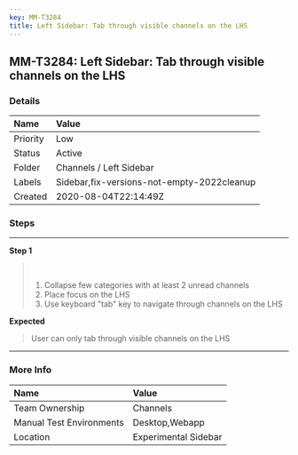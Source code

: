 ```yaml
---
key: MM-T3284
title: Left Sidebar: Tab through visible channels on the LHS
---
```


## MM-T3284: Left Sidebar: Tab through visible channels on the LHS

### Details

| Name     | Value                                      |
| :------- | :----------------------------------------- |
| Priority | Low                                        |
| Status   | Active                                     |
| Folder   | Channels / Left Sidebar                    |
| Labels   | Sidebar,fix-versions-not-empty-2022cleanup |
| Created  | 2020-08-04T22:14:49Z                       |

### Steps

<hr/>

**Step 1**

> <article><br /><ol><li>Collapse few categories with at least 2 unread channels </li><li>Place focus on the LHS</li><li>Use keyboard "tab" key to navigate through channels on the LHS</li></ol></article>

**Expected**

> <article>User can only tab through visible channels on the LHS</article>

<hr/>

### More Info

| Name                     | Value                |
| :----------------------- | :------------------- |
| Team Ownership           | Channels             |
| Manual Test Environments | Desktop,Webapp       |
| Location                 | Experimental Sidebar |
